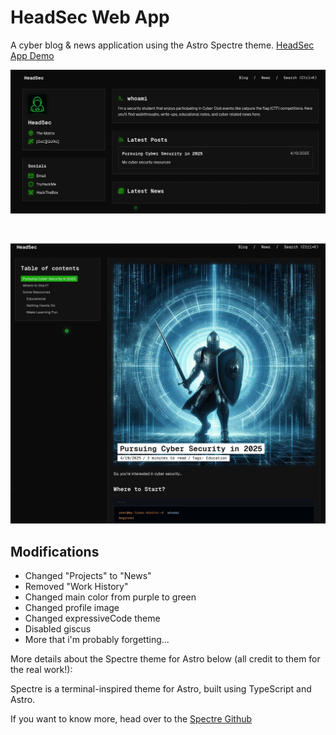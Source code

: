 # HeadSec Web App

A cyber blog & news application using the Astro Spectre theme. [HeadSec App Demo](https://n1ghtx0w1.github.io/headsec/)

![Headsec](/public/img//headsec.png)

<br />

![Headsec Blog](/public/img/headsec-blog.png)

## Modifications

- Changed "Projects" to "News"
- Removed "Work History"
- Changed main color from purple to green
- Changed profile image
- Changed expressiveCode theme
- Disabled giscus
- More that i'm probably forgetting...

More details about the Spectre theme for Astro below (all credit to them for the real work!):

Spectre is a terminal-inspired theme for Astro, built using TypeScript and Astro.

If you want to know more, head over to the [Spectre Github](https://github.com/louisescher/spectre/)
